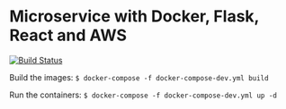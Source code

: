 # Microservice with Docker, Flask, React and AWS

[![Build Status](https://travis-ci.org/faneder/microservices-tdd.svg?branch=master)](https://travis-ci.org/faneder/microservices-tdd)


Build the images:
``` $ docker-compose -f docker-compose-dev.yml build ```

Run the containers:
``` $ docker-compose -f docker-compose-dev.yml up -d ```
